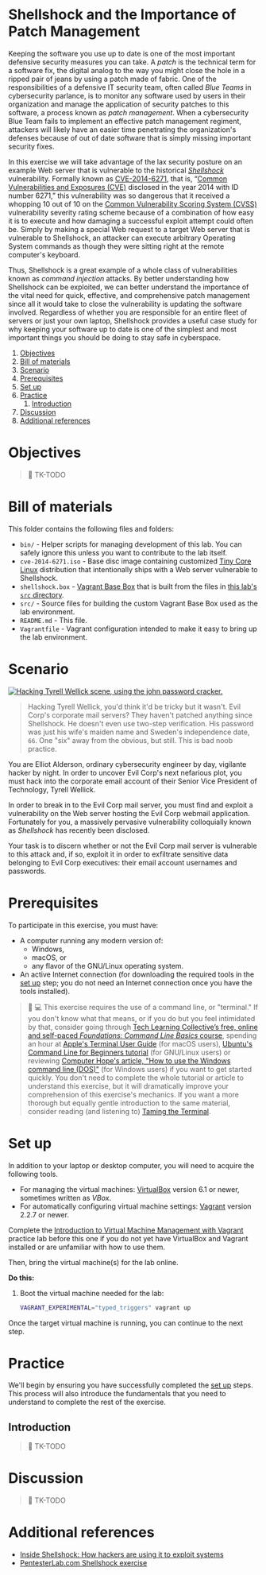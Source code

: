 # Shellshock and the Importance of Patch Management

Keeping the software you use up to date is one of the most important defensive security measures you can take. A *patch* is the technical term for a software fix, the digital analog to the way you might close the hole in a ripped pair of jeans by using a patch made of fabric. One of the responsibilities of a defensive IT security team, often called *Blue Teams* in cybersecurity parlance, is to monitor any software used by users in their organization and manage the application of security patches to this software, a process known as *patch management*. When a cybersecurity Blue Team fails to implement an effective patch management regiment, attackers will likely have an easier time penetrating the organization's defenses because of out of date software that is simply missing important security fixes.

In this exercise we will take advantage of the lax security posture on an example Web server that is vulnerable to the historical [*Shellshock*](https://en.wikipedia.org/wiki/Shellshock_%28software_bug%29) vulnerability. Formally known as [CVE-2014-6271](https://www.cvedetails.com/cve/CVE-2014-6271/), that is, &ldquo;[Common Vulnerabilities and Exposures (CVE)](https://en.wikipedia.org/wiki/Common_Vulnerabilities_and_Exposures) disclosed in the year 2014 with ID number 6271,&rdquo; this vulnerability was so dangerous that it received a whopping 10 out of 10 on the [Common Vulnerability Scoring System (CVSS)](https://en.wikipedia.org/wiki/Common_Vulnerability_Scoring_System) vulnerability severity rating scheme because of a combination of how easy it is to execute and how damaging a successful exploit attempt could often be. Simply by making a special Web request to a target Web server that is vulnerable to Shellshock, an attacker can execute arbitrary Operating System commands as though they were sitting right at the remote computer's keyboard.

Thus, Shellshock is a great example of a whole class of vulnerabilities known as *command injection* attacks. By better understanding how Shellshock can be exploited, we can better understand the importance of the vital need for quick, effective, and comprehensive patch management since all it would take to close the vulnerability is updating the software involved. Regardless of whether you are responsible for an entire fleet of servers or just your own laptop, Shellshock provides a useful case study for why keeping your software up to date is one of the simplest and most important things you should be doing to stay safe in cyberspace.

1. [Objectives](#objectives)
1. [Bill of materials](#bill-of-materials)
1. [Scenario](#scenario)
1. [Prerequisites](#prerequisites)
1. [Set up](#set-up)
1. [Practice](#practice)
    1. [Introduction](#introduction)
1. [Discussion](#discussion)
1. [Additional references](#additional-references)

# Objectives

> :construction: TK-TODO

# Bill of materials

This folder contains the following files and folders:

* `bin/` - Helper scripts for managing development of this lab. You can safely ignore this unless you want to contribute to the lab itself.
* `cve-2014-6271.iso` - Base disc image containing customized [Tiny Core Linux](https://en.wikipedia.org/wiki/Tiny_Core_Linux) distribution that intentionally ships with a Web server vulnerable to Shellshock.
* `shellshock.box` - [Vagrant Base Box](https://www.vagrantup.com/docs/boxes/base.html) that is built from the files in [this lab's `src` directory](src/).
* `src/` - Source files for building the custom Vagrant Base Box used as the lab environment.
* `README.md` - This file.
* `Vagrantfile` - Vagrant configuration intended to make it easy to bring up the lab environment.

# Scenario

[![Hacking Tyrell Wellick scene, using the `john` password cracker.](https://web.archive.org/web/20161213025246/https://hackertarget.com/mrrobot/wget-shellshock-john.png)](../strengthening-passwords-to-defend-against-john/Mr.%20Robot%20S01E02%20-%20Hacking%20Tyrell%20Wellick.mp4?raw=true)

> Hacking Tyrell Wellick, you'd think it'd be tricky but it wasn't. Evil Corp's corporate mail servers? They haven't patched anything since Shellshock. He doesn't even use two-step verification. His password was just his wife's maiden name and Sweden's independence date, `66`. One "six" away from the obvious, but still. This is bad noob practice.

You are Elliot Alderson, ordinary cybersecurity engineer by day, vigilante hacker by night. In order to uncover Evil Corp's next nefarious plot, you must hack into the corporate email account of their Senior Vice President of Technology, Tyrell Wellick.

In order to break in to the Evil Corp mail server, you must find and exploit a vulnerability on the Web server hosting the Evil Corp webmail application. Fortunately for you, a massively pervasive vulnerability colloquially known as *Shellshock* has recently been disclosed.

Your task is to discern whether or not the Evil Corp mail server is vulnerable to this attack and, if so, exploit it in order to exfiltrate sensitive data belonging to Evil Corp executives: their email account usernames and passwords.

# Prerequisites

To participate in this exercise, you must have:

* A computer running any modern version of:
    * Windows,
    * macOS, or
    * any flavor of the GNU/Linux operating system.
* An active Internet connection (for downloading the required tools in the [set up](#set-up) step; you do not need an Internet connection once you have the tools installed).

> :beginner: :computer: This exercise requires the use of a command line, or "terminal." If you don't know what that means, or if you do but you feel intimidated by that, consider going through [Tech Learning Collective&rsquo;s free, online and self-paced *Foundations: Command Line Basics* course](https://techlearningcollective.com/foundations/), spending an hour at [Apple's Terminal User Guide](https://support.apple.com/guide/terminal/) (for macOS users), [Ubuntu's Command Line for Beginners tutorial](https://ubuntu.com/tutorials/command-line-for-beginners) (for GNU/Linux users) or reviewing [Computer Hope's article, "How to use the Windows command line (DOS)"](http://www.computerhope.com/issues/chusedos.htm) (for Windows users) if you want to get started quickly. You don't need to complete the whole tutorial or article to understand this exercise, but it will dramatically improve your comprehension of this exercise's mechanics. If you want a more thorough but equally gentle introduction to the same material, consider reading (and listening to) [Taming the Terminal](https://www.bartbusschots.ie/s/blog/taming-the-terminal/).

# Set up

In addition to your laptop or desktop computer, you will need to acquire the following tools.

* For managing the virtual machines: [VirtualBox](https://www.virtualbox.org/) version 6.1 or newer, sometimes written as *VBox*.
* For automatically configuring virtual machine settings: [Vagrant](https://vagrantup.com/) version 2.2.7 or newer.

Complete the [Introduction to Virtual Machine Management with Vagrant](../introduction-to-virtual-machine-management-with-vagrant/README.md) practice lab before this one if you do not yet have VirtualBox and Vagrant installed or are unfamiliar with how to use them.

Then, bring the virtual machine(s) for the lab online.

**Do this:**

1. Boot the virtual machine needed for the lab:
    ```sh
    VAGRANT_EXPERIMENTAL="typed_triggers" vagrant up
    ```

Once the target virtual machine is running, you can continue to the next step.

# Practice

We'll begin by ensuring you have successfully completed the [set up](#set-up) steps. This process will also introduce the fundamentals that you need to understand to complete the rest of the exercise.

## Introduction

> :construction: TK-TODO

# Discussion

> :construction: TK-TODO

# Additional references

* [Inside Shellshock: How hackers are using it to exploit systems](https://blog.cloudflare.com/inside-shellshock/)
* [PentesterLab.com Shellshock exercise](https://pentesterlab.com/exercises/cve-2014-6271)
